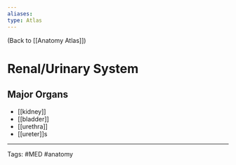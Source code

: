 ```yaml
---
aliases: 
type: Atlas
---
```


(Back to [[Anatomy Atlas]])

# Renal/Urinary System

## Major Organs
- [[kidney]]
- [[bladder]]
- [[urethra]]
- [[ureter]]s

---
Tags: #MED #anatomy 